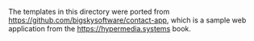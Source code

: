 The templates in this directory were ported from <https://github.com/bigskysoftware/contact-app>,
which is a sample web application from the <https://hypermedia.systems> book.
